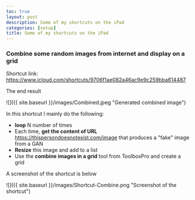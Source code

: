 ```yaml
---
toc: true
layout: post
description: Some of my shortcuts on the iPad
categories: [setup]
title: Some of my shortcuts on the iPad
---
```



### Combine some random images from internet and display on a grid

Shortcut link: https://www.icloud.com/shortcuts/9706f1ae082a46ac9e9c259bba614487

The end result

![]({{ site.baseurl }}/images/Combined.jpeg "Generated combined image")

In this shortcut I mainly do the following:
- **loop** N number of times
- Each time, **get the content of URL** https://thispersondoesnotexist.com/image that produces a "fake" image from a GAN
- **Resize** this image and add to a list
- Use the **combine images in a grid** tool from ToolboxPro and create a grid

A screenshot of the shortcut is below

 ![]({{ site.baseurl }}/images/Shortcut-Combine.png "Screenshot of the shortcut")




 
 
